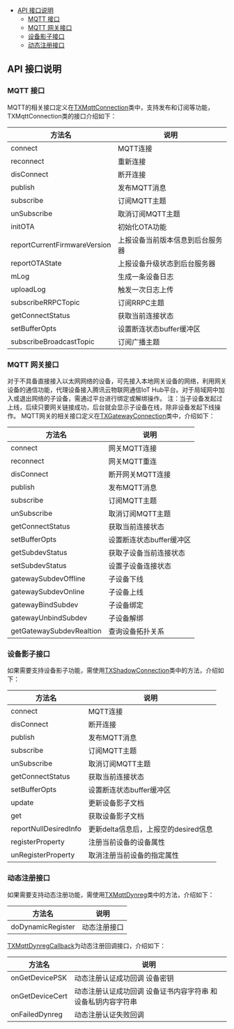 * [API 接口说明](#API-接口说明)
  * [MQTT 接口](#MQTT-接口)
  * [MQTT 网关接口](#MQTT-网关接口)
  * [设备影子接口](#设备影子接口)
  * [动态注册接口](#动态注册接口)

## API 接口说明

### MQTT 接口
MQTT的相关接口定义在[TXMqttConnection](https://github.com/tencentyun/iot-device-java/blob/master/hub/hub-device-android/iot_core/src/main/java/com/tencent/iot/hub/device/android/core/mqtt/TXMqttConnection.java)类中，支持发布和订阅等功能，TXMqttConnection类的接口介绍如下：

| 方法名                              | 说明                                             |
| ---------------------------------- | ----------------------------------------------- |
| connect                            | MQTT连接                                         |
| reconnect                          | 重新连接                                          |
| disConnect                         | 断开连接                                          |
| publish                            | 发布MQTT消息                                      |
| subscribe                          | 订阅MQTT主题                                      |
| unSubscribe                        | 取消订阅MQTT主题                                  |
| initOTA                            | 初始化OTA功能                                     |
| reportCurrentFirmwareVersion       | 上报设备当前版本信息到后台服务器                      |
| reportOTAState                     | 上报设备升级状态到后台服务器                         |
| mLog                               | 生成一条设备日志                                   |
| uploadLog                          | 触发一次日志上传                                   |
| subscribeRRPCTopic                 | 订阅RRPC主题                                      |
| getConnectStatus                   | 获取当前连接状态                                   |
| setBufferOpts                      | 设置断连状态buffer缓冲区                           |
| subscribeBroadcastTopic            | 订阅广播主题                                      |

### MQTT 网关接口
对于不具备直接接入以太网网络的设备，可先接入本地网关设备的网络，利用网关设备的通信功能，代理设备接入腾讯云物联网通信IoT Hub平台。对于局域网中加入或退出网络的子设备，需通过平台进行绑定或解绑操作。 注：当子设备发起过上线，后续只要网关链接成功，后台就会显示子设备在线，除非设备发起下线操作。 MQTT网关的相关接口定义在[TXGatewayConnection](https://github.com/tencentyun/iot-device-java/blob/master/hub/hub-device-android/iot_core/src/main/java/com/tencent/iot/hub/device/android/core/gateway/TXGatewayConnection.java)类中，介绍如下：

| 方法名                              | 说明                                             |
| ---------------------------------- | ----------------------------------------------- |
| connect                            | 网关MQTT连接                                      |
| reconnect                          | 网关MQTT重连                                      |
| disConnect                         | 断开网关MQTT连接                                  |
| publish                            | 发布MQTT消息                                      |
| subscribe                          | 订阅MQTT主题                                      |
| unSubscribe                        | 取消订阅MQTT主题                                  |
| getConnectStatus                   | 获取当前连接状态                                   |
| setBufferOpts                      | 设置断连状态buffer缓冲区                           |
| getSubdevStatus                    | 获取子设备当前连接状态                              |
| setSubdevStatus                    | 设置子设备连接状态                                 |
| gatewaySubdevOffline               | 子设备下线                                        |
| gatewaySubdevOnline                | 子设备上线                                        |
| gatewayBindSubdev                  | 子设备绑定                                        |
| gatewayUnbindSubdev                | 子设备解绑                                        |
| getGatewaySubdevRealtion           | 查询设备拓扑关系                                   |

### 设备影子接口
如果需要支持设备影子功能，需使用[TXShadowConnection](https://github.com/tencentyun/iot-device-java/blob/master/hub/hub-device-android/iot_core/src/main/java/com/tencent/iot/hub/device/android/core/shadow/TXShadowConnection.java)类中的方法，介绍如下：

| 方法名                              | 说明                                             |
| ---------------------------------- | ----------------------------------------------- |
| connect                            | MQTT连接                                         |
| disConnect                         | 断开连接                                          |
| publish                            | 发布MQTT消息                                      |
| subscribe                          | 订阅MQTT主题                                      |
| unSubscribe                        | 取消订阅MQTT主题                                  |
| getConnectStatus                   | 获取当前连接状态                                   |
| setBufferOpts                      | 设置断连状态buffer缓冲区                           |
| update                             | 更新设备影子文档                                   |
| get                                | 获取设备影子文档                                   |
| reportNullDesiredInfo              | 更新delta信息后，上报空的desired信息                |
| registerProperty                   | 注册当前设备的设备属性                              |
| unRegisterProperty                 | 取消注册当前设备的指定属性                           |

### 动态注册接口
如果需要支持动态注册功能，需使用[TXMqttDynreg](https://github.com/tencentyun/iot-device-java/blob/master/hub/hub-device-android/iot_core/src/main/java/com/tencent/iot/hub/device/android/core/dynreg/TXMqttDynreg.java)类中的方法，介绍如下：

| 方法名                              | 说明                                             |
| ---------------------------------- | ----------------------------------------------- |
| doDynamicRegister                  | 动态注册接口                                      |

[TXMqttDynregCallback](https://github.com/tencentyun/iot-device-java/blob/master/hub/hub-device-android/iot_core/src/main/java/com/tencent/iot/hub/device/android/core/dynreg/TXMqttDynregCallback.java)为动态注册回调接口，介绍如下：

| 方法名                              | 说明                                                 |
| ---------------------------------- | ----------------------------------------------------|
| onGetDevicePSK                     | 动态注册认证成功回调 设备密钥                            |
| onGetDeviceCert                    | 动态注册认证成功回调 设备证书内容字符串 和 设备私钥内容字符串 |
| onFailedDynreg                     | 动态注册认证失败回调                                    |
